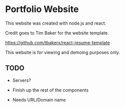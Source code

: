 # Portfolio Website

This website was created with node.js and react.

Credit goes to Tim Baker for the website template.

https://github.com/tbakerx/react-resume-template

This website is for viewing and demoing purposes only. 


## TODO

- Servers?

- Finish up the rest of the components

- Needs URL/Domain name
